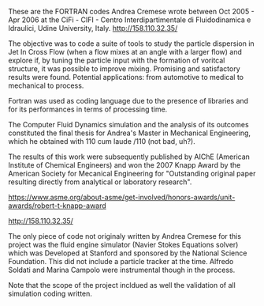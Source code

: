 These are the FORTRAN codes Andrea Cremese wrote between Oct 2005 - Apr 2006 at the CiFi - CIFI - Centro Interdipartimentale di Fluidodinamica e Idraulici, Udine University, Italy. http://158.110.32.35/

The objective was to code a suite of tools to study the particle dispersion in Jet In Cross Flow (when a flow mixes at an angle with a larger flow) and explore if, by tuning the particle input with the formation of voritcal structure, it was possible to improve mixing. Promising and satisfactory results were found. Potential applications: from automotive to medical to mechanical to process.

Fortran was used as coding language due to the presence of libraries and for its performances in terms of processing time.

The Computer Fluid Dynamics simulation and the analysis of its outcomes constituted the final thesis for Andrea's Master in Mechanical Engineering, which he obtained with 110 cum laude /110 (not bad, uh?).

The results of this work were subsequently published by AIChE (American Institute of Chemical Engineers) and won the 2007 Knapp Award by the American Society for Mecanical Engineering for "Outstanding original paper resulting directly from analytical or laboratory research".

https://www.asme.org/about-asme/get-involved/honors-awards/unit-awards/robert-t-knapp-award

http://158.110.32.35/


The only piece of code not originaly written by Andrea Cremese for this project was the fluid engine simulator (Navier Stokes Equations solver) which was Developed at Stanford and sponsored by the  National Science Foundation. This did not include a particle tracker at the time. Alfredo Soldati and Marina Campolo were instrumental though in the process. 

Note that the scope of the project incldued as well the validation of all simulation coding written.